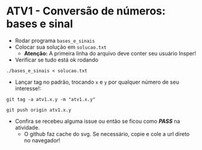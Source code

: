 # ATV1 - Conversão de números: bases e sinal

- Rodar programa `bases_e_sinais`
- Colocar sua solução em `solucao.txt`
    - **Atenção:** A primeira linha do arquivo deve conter seu usuário Insper!
- Verificar se tudo está ok rodando

```
./bases_e_sinais < solucao.txt
```
 
 - Lançar tag no padrão, trocando `x` e `y` por qualquer número de seu interesse!:

```
git tag -a atv1.x.y -m "atv1.x.y"

git push origin atv1.x.y
```

- Confira se recebeu alguma issue ou então se ficou como ***PASS*** na atividade.
    - O github faz cache do svg. Se necessário, copie e cole a url direto no navegador!